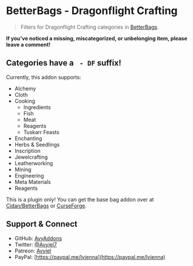# BetterBags - Dragonflight Crafting
> Filters for Dragonflight Crafting categories in [BetterBags](https://www.curseforge.com/wow/addons/better-bags).

**If you've noticed a missing, miscategorized, or unbelonging item, please leave a comment!**

## Categories have a ` - DF` suffix!

Currently, this addon supports:

- Alchemy
- Cloth
- Cooking
    - Ingredients
    - Fish
    - Meat
    - Reagents
    - Tuskarr Feasts
- Enchanting
- Herbs & Seedlings
- Inscription
- Jewelcrafting
- Leatherworking
- Mining
- Engineering
- Meta Materials
- Reagents

This is a plugin only! You can get the base bag addon over at [Cidan/BetterBags](https://github.com/Cidan/BetterBags) or [CurseForge](https://www.curseforge.com/wow/addons/better-bags).

## Support & Connect
- GitHub: [AvyAddons](https://github.com/AvyAddons)
- Twitter: [@Avyiel7](https://twitter.com/Avyiel7)
- Patreon: [Avyiel](https://patreon.com/avyiel)
- PayPal: [https://paypal.me/lvienna](https://paypal.me/lvienna)

